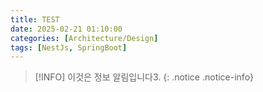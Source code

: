 ```yaml
---
title: TEST
date: 2025-02-21 01:10:00
categories: [Architecture/Design]
tags: [NestJs, SpringBoot]     
---
```


> [!INFO]
> 이것은 정보 알림입니다3.
{: .notice .notice-info}
